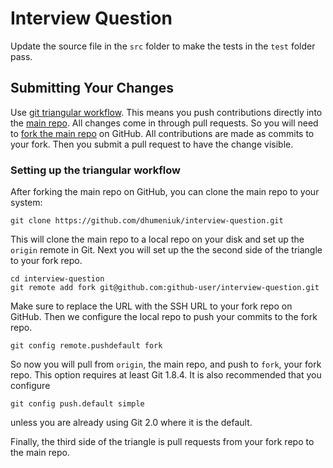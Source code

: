# Interview Question

Update the source file in the `src` folder to make the tests in the `test` folder pass.

## Submitting Your Changes

Use [git triangular workflow](https://www.sociomantic.com/blog/2014/05/git-triangular-workflow/).
This means you push contributions directly into the [main repo](https://github.com/dhumeniuk/interview-question). 
All changes come in through pull requests. So you will need to [fork the main repo](https://github.com/dhumeniuk/interview-question/fork)
on GitHub. All contributions are made as commits to your fork. Then you submit a pull request to 
have the change visible.

### Setting up the triangular workflow

After forking the main repo on GitHub, you can clone the main repo to your system:

    git clone https://github.com/dhumeniuk/interview-question.git

This will clone the main repo to a local repo on your disk and set up the `origin` remote in Git.
Next you will set up the the second side of the triangle to your fork repo.

    cd interview-question
    git remote add fork git@github.com:github-user/interview-question.git

Make sure to replace the URL with the SSH URL to your fork repo on GitHub. Then we configure
the local repo to push your commits to the fork repo.

    git config remote.pushdefault fork

So now you will pull from `origin`, the main repo, and push to `fork`, your fork repo.
This option requires at least Git 1.8.4. It is also recommended that you configure

    git config push.default simple

unless you are already using Git 2.0 where it is the default.

Finally, the third side of the triangle is pull requests from your fork repo to the
main repo.
